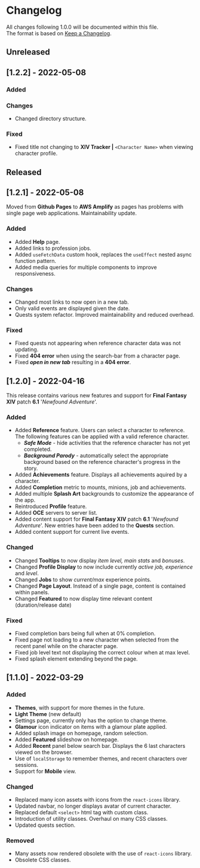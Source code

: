 # Changelog
All changes following 1.0.0 will be documented within this file.  
The format is based on [Keep a Changelog](https://keepachangelog.com/en/1.0.0/).

## Unreleased

## [1.2.2] - 2022-05-08

### Added

### Changes

- Changed directory structure.

### Fixed

- Fixed title not changing to **XIV Tracker |** `<Character Name>` when viewing character profile.



## Released

## [1.2.1] - 2022-05-08
Moved from **Github Pages** to **AWS Amplify** as pages has problems with single page web applications. Maintainability update.

### Added

- Added **Help** page.
- Added links to profession jobs.
- Added `useFetchData` custom hook, replaces the `useEffect` nested async function pattern.
- Added media queries for multiple components to improve responsiveness.

### Changes

- Changed most links to now open in a new tab.
- Only valid events are displayed given the date.
- Quests system refactor. Improved maintainability and reduced overhead.

### Fixed
- Fixed quests not appearing when reference character data was not updating.
- Fixed **404 error** when using the search-bar from a character page.
- Fixed ***open in new tab*** resulting in a **404 error**.

## [1.2.0] - 2022-04-16
This release contains various new features and support for **Final Fantasy XIV** patch **6.1** '*Newfound Adventure*'.

### Added

- Added **Reference** feature. Users can select a character to reference. The following features can be applied with a valid reference character.
    - ***Safe Mode*** - hide activities that the reference character has not yet completed.
    - ***Background Parody*** - automatically select the appropriate background based on the reference character's progress in the story.
- Added **Achievements** feature. Displays all achievements aquired by a character.
- Added **Completion** metric to mounts, minions, job and achievements.
- Added multiple **Splash Art** backgrounds to customize the appearance of the app.
- Reintroduced **Profile** feature.
- Added **OCE** servers to server list.
- Added content support for **Final Fantasy XIV** patch **6.1** '*Newfound Adventure*'. New entries have been added to the **Quests** section.
- Added content support for current live events.

### Changed

- Changed **Tooltips** to now display *item level, main stats* and *bonuses*.
- Changed **Profile Display** to now include currently *active job, experience* and *level*.
- Changed **Jobs** to show *current/max* experience points.
- Changed **Page Layout**. Instead of a single page, content is contained within panels.
- Changed **Featured** to now display time relevant content (duration/release date)

### Fixed

- Fixed completion bars being full when at 0% completion.
- Fixed page not loading to a new character when selected from the recent panel while on the character page.
- Fixed job level text not displaying the correct colour when at max level.
- Fixed splash element extending beyond the page.

## [1.1.0] - 2022-03-29

### Added 

- **Themes**, with support for more themes in the future.
- **Light Theme** (new default)
- Settings page, currently only has the option to change theme.
- **Glamour** icon indicator on items with a glamour plate applied.
- Added splash image on homepage, random selection.
- Added **Featured** slideshow on homepage.
- Added **Recent** panel below search bar. Displays the 6 last characters viewed on the browser.
- Use of `localStorage` to remember themes, and recent characters over sessions.
- Support for **Mobile** view.

### Changed 

- Replaced many icon assets with icons from the `react-icons` library.
- Updated navbar, no longer displays avatar of current character.
- Replaced default `<select>` html tag with custom class.
- Introduction of utility classes. Overhaul on many CSS classes.
- Updated quests section.

### Removed

- Many assets now rendered obsolete with the use of `react-icons` library.
- Obsolete CSS classes.